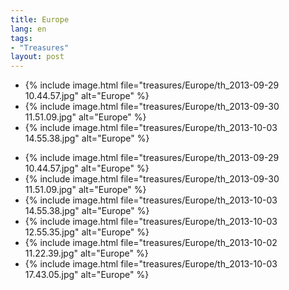 ```yaml
---
title: Europe
lang: en
tags:
- "Treasures"
layout: post
---
```

<!--excerpt start-->
<ul class="clearing-thumbs small-block-grid-1 medium-block-grid-3" data-clearing>
<li>{% include image.html file="treasures/Europe/th_2013-09-29 10.44.57.jpg" alt="Europe" %}</li>
<li>{% include image.html file="treasures/Europe/th_2013-09-30 11.51.09.jpg" alt="Europe" %}</li>
<li>{% include image.html file="treasures/Europe/th_2013-10-03 14.55.38.jpg" alt="Europe" %}</li>
</ul>
<!--excerpt end-->
<ul class="clearing-thumbs small-block-grid-1 medium-block-grid-3" data-clearing>
<li>{% include image.html file="treasures/Europe/th_2013-09-29 10.44.57.jpg" alt="Europe" %}</li>
<li>{% include image.html file="treasures/Europe/th_2013-09-30 11.51.09.jpg" alt="Europe" %}</li>
<li>{% include image.html file="treasures/Europe/th_2013-10-03 14.55.38.jpg" alt="Europe" %}</li>
<li>{% include image.html file="treasures/Europe/th_2013-10-03 12.55.35.jpg" alt="Europe" %}</li>
<li>{% include image.html file="treasures/Europe/th_2013-10-02 11.22.39.jpg" alt="Europe" %}</li>
<li>{% include image.html file="treasures/Europe/th_2013-10-03 17.43.05.jpg" alt="Europe" %}</li>
</ul>

